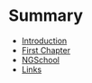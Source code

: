 # Summary

* [Introduction](README.md)
* [First Chapter](chapter1.md)
* [NGSchool](NGSchool2017.md)
* [Links](links.md)

